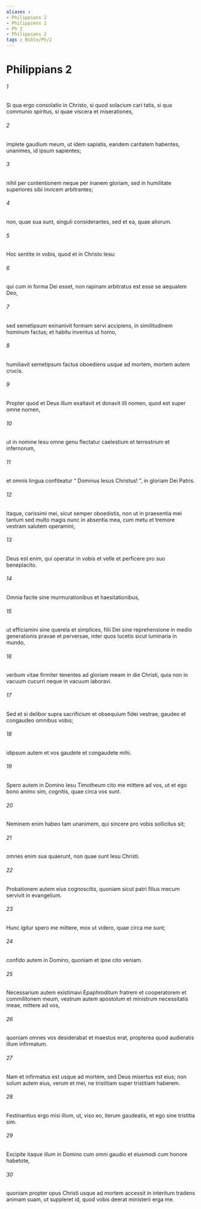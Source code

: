 ```yaml
---
aliases : 
- Philippians 2
- Philippiens 2
- Ph 2
- Philippians 2
tags : Bible/Ph/2
---
```


# Philippians 2

###### 1
Si qua ergo consolatio in Christo, si quod solacium cari tatis, si qua communio spiritus, si quae viscera et miserationes, 
###### 2
implete gaudium meum, ut idem sapiatis, eandem caritatem habentes, unanimes, id ipsum sapientes; 
###### 3
nihil per contentionem neque per inanem gloriam, sed in humilitate superiores sibi invicem arbitrantes; 
###### 4
non, quae sua sunt, singuli considerantes, sed et ea, quae aliorum.
###### 5
Hoc sentite in vobis, quod et in Christo Iesu:
###### 6
qui cum in forma Dei esset, non rapinam arbitratus est esse se aequalem Deo,
###### 7
sed semetipsum exinanivit formam servi accipiens, in similitudinem hominum factus; et habitu inventus ut homo,
###### 8
humiliavit semetipsum factus oboediens usque ad mortem, mortem autem crucis.
###### 9
Propter quod et Deus illum exaltavit et donavit illi nomen, quod est super omne nomen,
###### 10
ut in nomine Iesu omne genu flectatur caelestium et terrestrium et infernorum,
###### 11
et omnis lingua confiteatur “ Dominus Iesus Christus! ”, in gloriam Dei Patris.
###### 12
Itaque, carissimi mei, sicut semper oboedistis, non ut in praesentia mei tantum sed multo magis nunc in absentia mea, cum metu et tremore vestram salutem operamini; 
###### 13
Deus est enim, qui operatur in vobis et velle et perficere pro suo beneplacito. 
###### 14
Omnia facite sine murmurationibus et haesitationibus, 
###### 15
ut efficiamini sine querela et simplices, filii Dei sine reprehensione in medio generationis pravae et perversae, inter quos lucetis sicut luminaria in mundo, 
###### 16
verbum vitae firmiter tenentes ad gloriam meam in die Christi, quia non in vacuum cucurri neque in vacuum laboravi. 
###### 17
Sed et si delibor supra sacrificium et obsequium fidei vestrae, gaudeo et congaudeo omnibus vobis; 
###### 18
idipsum autem et vos gaudete et congaudete mihi. 
###### 19
Spero autem in Domino Iesu Timotheum cito me mittere ad vos, ut et ego bono animo sim, cognitis, quae circa vos sunt. 
###### 20
Neminem enim habeo tam unanimem, qui sincere pro vobis sollicitus sit; 
###### 21
omnes enim sua quaerunt, non quae sunt Iesu Christi. 
###### 22
Probationem autem eius cognoscitis, quoniam sicut patri filius mecum servivit in evangelium. 
###### 23
Hunc igitur spero me mittere, mox ut videro, quae circa me sunt; 
###### 24
confido autem in Domino, quoniam et ipse cito veniam.
###### 25
Necessarium autem existimavi Epaphroditum fratrem et cooperatorem et commilitonem meum, vestrum autem apostolum et ministrum necessitatis meae, mittere ad vos, 
###### 26
quoniam omnes vos desiderabat et maestus erat, propterea quod audieratis illum infirmatum. 
###### 27
Nam et infirmatus est usque ad mortem, sed Deus misertus est eius; non solum autem eius, verum et mei, ne tristitiam super tristitiam haberem. 
###### 28
Festinantius ergo misi illum, ut, viso eo, iterum gaudeatis, et ego sine tristitia sim. 
###### 29
Excipite itaque illum in Domino cum omni gaudio et eiusmodi cum honore habetote, 
###### 30
quoniam propter opus Christi usque ad mortem accessit in interitum tradens animam suam, ut suppleret id, quod vobis deerat ministerii erga me.
